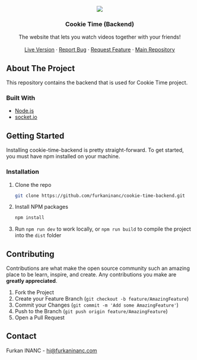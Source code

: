 <p align="center">
  <a href="https://cookietime.app">
    <img src="https://i.ibb.co/19GGFJG/logo192.png">
  </a>
  
  <h3 align="center">Cookie Time (Backend)</h3>
  
  <p align="center">
    The website that lets you watch videos together with your friends!
    <br />
    <br />
    <a href="https://cookietime.app">Live Version</a>
    ·
    <a href="https://github.com/furkaninanc/cookie-time-backend/issues">Report Bug</a>
    ·
    <a href="https://github.com/furkaninanc/cookie-time-backend/issues">Request Feature</a>
    ·
    <a href="https://github.com/furkaninanc/cookie-time/">Main Repository</a>
  </p>

</p>

## About The Project

This repository contains the backend that is used for Cookie Time project.

### Built With

- [Node.js](https://nodejs.org)
- [socket.io](https://socket.io)

## Getting Started

Installing cookie-time-backend is pretty straight-forward. To get started, you must have npm installed on your machine.

### Installation

1. Clone the repo
   ```sh
   git clone https://github.com/furkaninanc/cookie-time-backend.git
   ```
2. Install NPM packages
   ```sh
   npm install
   ```
3. Run `npm run dev` to work locally, or `npm run build` to compile the project into the `dist` folder

## Contributing

Contributions are what make the open source community such an amazing place to be learn, inspire, and create. Any contributions you make are **greatly appreciated**.

1. Fork the Project
2. Create your Feature Branch (`git checkout -b feature/AmazingFeature`)
3. Commit your Changes (`git commit -m 'Add some AmazingFeature'`)
4. Push to the Branch (`git push origin feature/AmazingFeature`)
5. Open a Pull Request

## Contact

Furkan INANC - hi@furkaninanc.com

